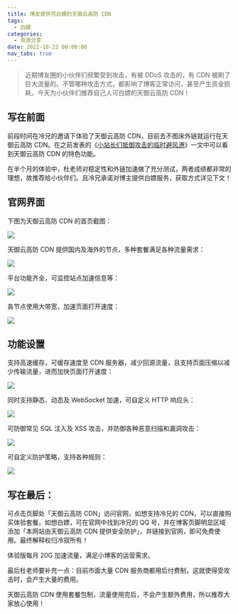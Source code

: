 ```yaml
---
title: 博友提供可白嫖的天御云高防 CDN
tags:
  - 白嫖
categories:
  - 资源分享
date: 2022-10-22 00:00:00
nav_tabs: true
---
```


> 近期博友圈的小伙伴们频繁受到攻击，有被 DDoS 攻击的，有 CDN 被刷了巨大流量的。不管哪种攻击方式，都影响了博客正常访问，甚至产生资金损耗，今天为小伙伴们推荐自己人可白嫖的天御云高防 CDN！

<!-- more -->

## 写在前面

前段时间在冷兄的邀请下体验了天御云高防 CDN，目前去不图床外链就运行在天御云高防 CDN。在之前发表的《[小站长们抵御攻击的临时避风港](https://dusays.com/478/)》一文中可以看到天御云高防 CDN 的特色功能。

在半个月的体验中，杜老师对稳定性和外链加速做了充分测试，两者成绩都非常的理想，故推荐给小伙伴们。且冷兄承诺对博主提供白嫖服务，获取方式详见下文！

## 官网界面

下图为天御云高防 CDN 的首页截图：

![](https://cdn.dusays.com/2022/10/517-1.jpg)

天御云高防 CDN 提供国内及海外的节点，多种套餐满足各种流量需求：

![](https://cdn.dusays.com/2022/10/517-2.jpg)

平台功能齐全，可监控站点加速信息等：

![](https://cdn.dusays.com/2022/10/517-3.jpg)

各节点使用大带宽，加速页面打开速度：

![](https://cdn.dusays.com/2022/10/517-4.jpg)

## 功能设置

支持高速缓存，可缓存速度至 CDN 服务器，减少回源流量，且支持页面压缩以减少传输流量，进而加快页面打开速度：

![](https://cdn.dusays.com/2022/10/517-5.jpg)

同时支持静态、动态及 WebSocket 加速，可自定义 HTTP 响应头：

![](https://cdn.dusays.com/2022/10/517-6.jpg)

可防御常见 SQL 注入及 XSS 攻击，并防御各种恶意扫描和漏洞攻击：

![](https://cdn.dusays.com/2022/10/517-7.jpg)

可自定义防护策略，支持各种规则：

![](https://cdn.dusays.com/2022/10/517-8.jpg)

## 写在最后：

可点击页脚处「天御云高防 CDN」访问官网，如想支持冷兄的 CDN，可以直接购买体验套餐。如想白嫖，可在官网中找到冷兄的 QQ 号，并在博客页脚明显区域添加「本网站由天御云高防 CDN 提供安全防护」，并链接到官网，即可免费使用。最终解释权归冷寂所有！

体验版每月 20G 加速流量，满足小博客的运营需求。

最后杜老师要补充一点：目前市面大量 CDN 服务商都用后付费制，这就使得受攻击时，会产生大量的费用。

天御云高防 CDN 使用套餐包制，流量使用完后，不会产生额外费用，所以推荐大家放心使用！